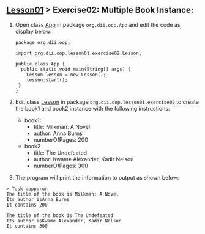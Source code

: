 ## [Lesson01](index.md) > Exercise02: Multiple Book Instance:

1. Open class [App](../../app/src/main/java/org/dii/oop/App.java) in package `org.dii.oop.App` and edit the code as display below:
   ```
   package org.dii.oop;

   import org.dii.oop.lesson01.exercise02.Lesson;

   public class App {
     public static void main(String[] args) {
       Lesson lesson = new Lesson();
       lesson.start();
    }
   }
   ```

2. Edit class [Lesson](../../app/src/main/java/org/dii/oop/lesson01/exercise02/Lesson.java) in package `org.dii.oop.lesson01.exercise02` to create the book1 and book2 instance with the following instructions:
   - book1:
     - title: Milkman: A Novel
     - author: Anna Burns
     - numberOfPages: 200
   - book2
     - title: The Undefeated
     - author: Kwame Alexander, Kadir Nelson
     - numberOfPages: 300


3. The program will print the information to output as shown below:
```
> Task :app:run
The title of the book is Milkman: A Novel
Its author isAnna Burns
It contains 200

The title of the book is The Undefeated
Its author isKwame Alexander, Kadir Nelson
It contains 300
```

